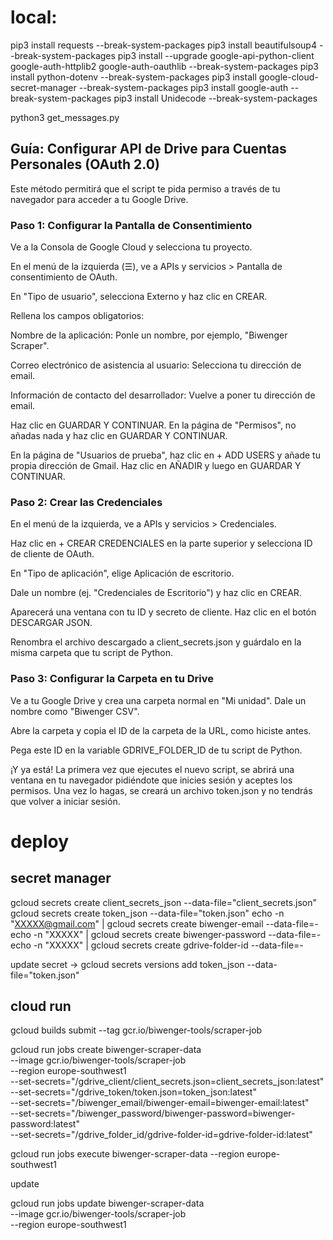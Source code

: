 # local:

pip3 install requests --break-system-packages
pip3 install beautifulsoup4 --break-system-packages
pip3 install --upgrade google-api-python-client google-auth-httplib2 google-auth-oauthlib --break-system-packages
pip3 install python-dotenv --break-system-packages
pip3 install google-cloud-secret-manager --break-system-packages
pip3 install google-auth --break-system-packages
pip3 install Unidecode --break-system-packages


python3 get_messages.py


## Guía: Configurar API de Drive para Cuentas Personales (OAuth 2.0)
Este método permitirá que el script te pida permiso a través de tu navegador para acceder a tu Google Drive.

### Paso 1: Configurar la Pantalla de Consentimiento
Ve a la Consola de Google Cloud y selecciona tu proyecto.

En el menú de la izquierda (☰), ve a APIs y servicios > Pantalla de consentimiento de OAuth.

En "Tipo de usuario", selecciona Externo y haz clic en CREAR.

Rellena los campos obligatorios:

Nombre de la aplicación: Ponle un nombre, por ejemplo, "Biwenger Scraper".

Correo electrónico de asistencia al usuario: Selecciona tu dirección de email.

Información de contacto del desarrollador: Vuelve a poner tu dirección de email.

Haz clic en GUARDAR Y CONTINUAR. En la página de "Permisos", no añadas nada y haz clic en GUARDAR Y CONTINUAR.

En la página de "Usuarios de prueba", haz clic en + ADD USERS y añade tu propia dirección de Gmail. Haz clic en AÑADIR y luego en GUARDAR Y CONTINUAR.

### Paso 2: Crear las Credenciales
En el menú de la izquierda, ve a APIs y servicios > Credenciales.

Haz clic en + CREAR CREDENCIALES en la parte superior y selecciona ID de cliente de OAuth.

En "Tipo de aplicación", elige Aplicación de escritorio.

Dale un nombre (ej. "Credenciales de Escritorio") y haz clic en CREAR.

Aparecerá una ventana con tu ID y secreto de cliente. Haz clic en el botón DESCARGAR JSON.

Renombra el archivo descargado a client_secrets.json y guárdalo en la misma carpeta que tu script de Python.

### Paso 3: Configurar la Carpeta en tu Drive
Ve a tu Google Drive y crea una carpeta normal en "Mi unidad". Dale un nombre como "Biwenger CSV".

Abre la carpeta y copia el ID de la carpeta de la URL, como hiciste antes.

Pega este ID en la variable GDRIVE_FOLDER_ID de tu script de Python.

¡Y ya está! La primera vez que ejecutes el nuevo script, se abrirá una ventana en tu navegador pidiéndote que inicies sesión y aceptes los permisos. Una vez lo hagas, se creará un archivo token.json y no tendrás que volver a iniciar sesión.



# deploy

## secret manager
gcloud secrets create client_secrets_json --data-file="client_secrets.json"
gcloud secrets create token_json --data-file="token.json"
echo -n "XXXXX@gmail.com" | gcloud secrets create biwenger-email --data-file=-
echo -n "XXXXX" | gcloud secrets create biwenger-password --data-file=-
echo -n "XXXXX" | gcloud secrets create gdrive-folder-id --data-file=-

update secret ->
gcloud secrets versions add token_json --data-file="token.json"

## cloud run
gcloud builds submit --tag gcr.io/biwenger-tools/scraper-job


gcloud run jobs create biwenger-scraper-data \
  --image gcr.io/biwenger-tools/scraper-job \
  --region europe-southwest1 \
  --set-secrets="/gdrive_client/client_secrets.json=client_secrets_json:latest" \
  --set-secrets="/gdrive_token/token.json=token_json:latest" \
  --set-secrets="/biwenger_email/biwenger-email=biwenger-email:latest" \
  --set-secrets="/biwenger_password/biwenger-password=biwenger-password:latest" \
  --set-secrets="/gdrive_folder_id/gdrive-folder-id=gdrive-folder-id:latest"


  gcloud run jobs execute biwenger-scraper-data --region europe-southwest1


  update

  gcloud run jobs update biwenger-scraper-data \
  --image gcr.io/biwenger-tools/scraper-job \
  --region europe-southwest1